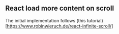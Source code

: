 ## React load more content on scroll

The initial implementation follows (this tutorial)[https://www.robinwieruch.de/react-infinite-scroll/]
